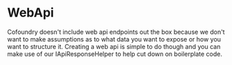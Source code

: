 ﻿# WebApi

Cofoundry doesn't include web api endpoints out the box because we don't want to make assumptions as to what data you want to expose or how you want to structure it. Creating a web api is simple to do though and you can make use of our IApiResponseHelper to help cut down on  boilerplate code.
